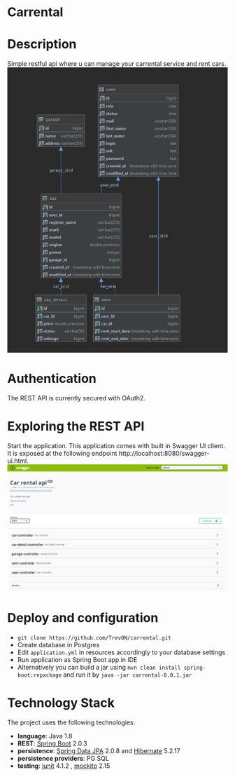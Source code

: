 # Carrental

# Description

Simple restful api where u can manage your carrental service and rent cars.
![Database](./images/db.PNG)

# Authentication
The REST API is currently secured with OAuth2.

# Exploring the REST API
Start the application. This application comes with built in Swagger UI client. It is exposed at the following endpoint
http://localhost:8080/swagger-ui.html.
![Swagger](./images/swagger.PNG)

# Deploy and configuration
- ``` git clone https://github.com/Trev0N/carrental.git ```
- Create database in Postgres 
- Edit ```application.yml``` in resources accordingly to your database settings
- Run application as Spring Boot app in IDE
-  Alternatively you can build a jar using ```mvn clean install spring-boot:repackage``` and run it by ```java -jar carrental-0.0.1.jar```

# Technology Stack

The project uses the following technologies: <br/>
- **language**: Java 1.8 <br/>
- **REST**: [Spring Boot](http://www.springsource.org/) 2.0.3 <br/>
- **persistence**: [Spring Data JPA](http://www.springsource.org/spring-data/jpa) 2.0.8 and [Hibernate](http://www.hibernate.org/) 5.2.17 <br/>
- **persistence providers**: PG SQL
- **testing**: [junit](http://www.junit.org/) 4.1.2 , [mockito](http://code.google.com/p/mockito/) 2.15 <br/>
